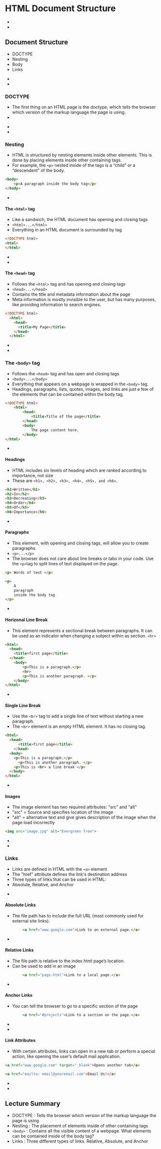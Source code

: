 # HTML Document Structure


-
-
## Document Structure
* DOCTYPE
* Nesting
* Body
* Links



-
-
### DOCTYPE
* The first thing on an HTML page is the doctype, which tells the browser which version of the markup language the page is using.
* <!DOCTYPE html>

-
-
### Nesting
* HTML is structured by nesting elements inside other elements. This is done by placing elements inside other containing tags.
* For example, the `<p>` nested inside of the <body> tags is a “child” or a “descendent” of the body.
``` HTML
<body>
	<p>A paragraph inside the body tag</p>
</body>
```

-
#### The `<html>` tag
* Like a sandwich, the HTML document has opening and closing tags
* `<html>...</html>`
* Everything in an HTML document is surrounded by <html> tag

```HTML
<!DOCTYPE html>
<html>
</html>
```


-
-
#### The `<head>` tag
* Follows the `<html>` tag and has opening and closing tags
* `<head>...</head>`
* Contains the title and metadata information about the page
* Meta information is mostly invisible to the user, but has many purposes, like providing information to search engines.
```HTML
<!DOCTYPE html>
  <html>
    <head>
      <title>My Page</title>
    </head>
  </html>
```      


-
-
### The `<body>` tag
* Follows the `<head>` tag and has open and closing tags
* `<body>...</body>`
* Everything that appears on a webpage is wrapped in the `<body>` tag.
* Headings, paragraphs, lists, quotes, images, and links are just a few of the elements that can be contained within the body tag.

``` HTML
<!DOCTYPE html>
	<html>
	  	<head>
	    	<title>Title of the page</title>
	  	</head>
	  	<body>
	    	The page content here.
		</body>
</html>
```


-
#### Headings
* HTML includes six levels of heading which are ranked according to importance, not size
* These are `<h1>, <h2>, <h3>, <h4>, <h5>, and <h6>`.
``` HTML
<h1>Written</h1>
<h2>In</h2>
<h3>Decreasing</h3>
<h4>Order</h4>
<h5>Of</h5>
<h6>Importance</h6>
```

-
#### Paragraphs
* This element, with opening and closing tags, will allow you to create paragraphs.
* `<p>...</p>`
* The browser does not care about line breaks or tabs in your code. Use the `<p>`tag to split lines of text displayed on the page.

``` HTML
<p> Words of text </p>

<p>
	A
	paragraph
	inside the body tag
</p>

```

-
#### Horizonal Line Break
* This element represents a sectional break between paragraphs. It can be used as an indicator when changing a subject within as section.
`<hr>`

``` HTML
<html>
  <head>
    <title>first page</title>
  </head>
    <body>
        <p>This is a paragraph.</p>
        <hr>
        <p>This is another paragraph. </p>
    </body>
</html>
```

-
#### Single Line Break     
* Use the `<br>` tag to add a single line of text without starting a new paragraph.
* The `<br>` element is an empty HTML element. It has no closing tag.
```HTML
<html>
  <head>
      <title>first page</title>
    </head>
  <body>
    <p>This is a paragraph.</p>
      <p>This is another paragraph. </p>
    <p>This is <br> a line break </p>
  </body>
</html>
```

-
#### Images
* The image element has two required attributes: "src" and "alt"
* "src" = Source and  specifies location of the image
* "alt" = alternative text and give gives description of the image when the page load incorrectly

``` HTML
<img src="image.jpg" alt="Evergreen Tree">
```


-
-
### Links
* Links are defined in HTML with the `<a>` element
* The "href" attribute defines the link's destination address
* Three types of links that can be used in HTML:
* Absolute, Relative, and Anchor


-
#### Absolute Links
* The file path has to include the full URL (most commonly used for external site links).


``` HTML
		<a href="www.google.com">Link to an external page.</a>
```


-
#### Relative Links
* The file path is relative to the index.html page’s location.
* Can be used to add in an image

``` HTML
		<a href="page.html">Link to a local page.</a>
```

-
#### Anchor Links
* You can tell the browser to go to a specific section of the page

``` HTML
		<a href="#projects">Link to a section on the page.</a>
```

-
-
#### Link Attributes
* With certain attributes, links can open in a new tab or perform a special action, like opening the user’s default mail application.

```HTML
<a href="www.google.com" target="_blank">Opens another tab</a>
```
```HTML
<a href="mailto: email@youremail.com">Email Us!</a>
```

-
-
## Lecture Summary
* DOCTYPE : Tells the browser which version of the markup language the page is using
* Nesting : The placement of elements inside of other containing tags
* `<body>` : Contains all the visible content of a webpage. What elements can be contained inside of the body tag?
* Links : Three different types of links. Relative, Absolute, and Anchor
